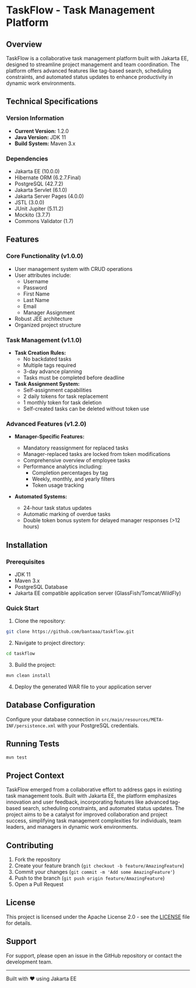 # TaskFlow - Task Management Platform

## Overview
TaskFlow is a collaborative task management platform built with Jakarta EE, designed to streamline project management and team coordination. The platform offers advanced features like tag-based search, scheduling constraints, and automated status updates to enhance productivity in dynamic work environments.

## Technical Specifications

### Version Information
- **Current Version:** 1.2.0
- **Java Version:** JDK 11
- **Build System:** Maven 3.x

### Dependencies
- Jakarta EE (10.0.0)
- Hibernate ORM (6.2.7.Final)
- PostgreSQL (42.7.2)
- Jakarta Servlet (6.1.0)
- Jakarta Server Pages (4.0.0)
- JSTL (3.0.0)
- JUnit Jupiter (5.11.2)
- Mockito (3.7.7)
- Commons Validator (1.7)

## Features

### Core Functionality (v1.0.0)
- User management system with CRUD operations
- User attributes include:
  - Username
  - Password
  - First Name
  - Last Name
  - Email
  - Manager Assignment
- Robust JEE architecture
- Organized project structure

### Task Management (v1.1.0)
- **Task Creation Rules:**
  - No backdated tasks
  - Multiple tags required
  - 3-day advance planning
  - Tasks must be completed before deadline
- **Task Assignment System:**
  - Self-assignment capabilities
  - 2 daily tokens for task replacement
  - 1 monthly token for task deletion
  - Self-created tasks can be deleted without token use

### Advanced Features (v1.2.0)
- **Manager-Specific Features:**
  - Mandatory reassignment for replaced tasks
  - Manager-replaced tasks are locked from token modifications
  - Comprehensive overview of employee tasks
  - Performance analytics including:
    - Completion percentages by tag
    - Weekly, monthly, and yearly filters
    - Token usage tracking

- **Automated Systems:**
  - 24-hour task status updates
  - Automatic marking of overdue tasks
  - Double token bonus system for delayed manager responses (>12 hours)

## Installation

### Prerequisites
- JDK 11
- Maven 3.x
- PostgreSQL Database
- Jakarta EE compatible application server (GlassFish/Tomcat/WildFly)

### Quick Start
1. Clone the repository:
```bash
git clone https://github.com/bantaaa/taskflow.git
```

2. Navigate to project directory:
```bash
cd taskflow
```

3. Build the project:
```bash
mvn clean install
```

4. Deploy the generated WAR file to your application server

## Database Configuration
Configure your database connection in `src/main/resources/META-INF/persistence.xml` with your PostgreSQL credentials.

## Running Tests
```bash
mvn test
```

## Project Context
TaskFlow emerged from a collaborative effort to address gaps in existing task management tools. Built with Jakarta EE, the platform emphasizes innovation and user feedback, incorporating features like advanced tag-based search, scheduling constraints, and automated status updates. The project aims to be a catalyst for improved collaboration and project success, simplifying task management complexities for individuals, team leaders, and managers in dynamic work environments.

## Contributing
1. Fork the repository
2. Create your feature branch (`git checkout -b feature/AmazingFeature`)
3. Commit your changes (`git commit -m 'Add some AmazingFeature'`)
4. Push to the branch (`git push origin feature/AmazingFeature`)
5. Open a Pull Request

## License
This project is licensed under the Apache License 2.0 - see the [LICENSE](LICENSE) file for details.

## Support
For support, please open an issue in the GitHub repository or contact the development team.

---
Built with ❤️ using Jakarta EE
